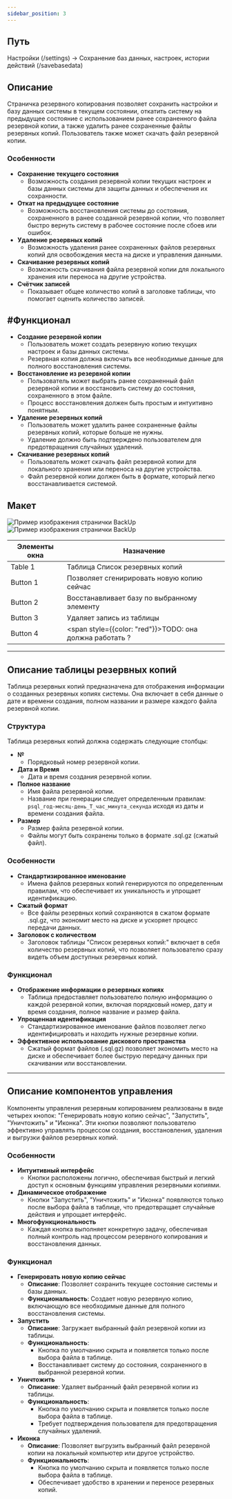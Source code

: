 ```yaml
---
sidebar_position: 3
---
```


## Путь
Настройки (/settings) -> Сохранение баз данных, настроек, истории действий (/savebasedata)


## Описание
Страничка резервного копирования позволяет сохранить настройки и базу данных системы в текущем состоянии, откатить систему на предыдущее состояние с использованием ранее сохраненного файла резервной копии, а также удалить ранее сохраненные файлы резервных копий. Пользователь также может скачать файл резервной копии.

### Особенности
- **Сохранение текущего состояния**
    - Возможность создания резервной копии текущих настроек и базы данных системы для защиты данных и обеспечения их сохранности.
- **Откат на предыдущее состояние**
    - Возможность восстановления системы до состояния, сохраненного в ранее созданной резервной копии, что позволяет быстро вернуть систему в рабочее состояние после сбоев или ошибок.
- **Удаление резервных копий**
    - Возможность удаления ранее сохраненных файлов резервных копий для освобождения места на диске и управления данными.
- **Скачивание резервных копий**
    - Возможность скачивания файла резервной копии для локального хранения или переноса на другие устройства.
- **Счётчик записей**
    - Показывает общее количество копий в заголовке таблицы, что помогает оценить количество записей.

## #Функционал
- **Создание резервной копии**
    - Пользователь может создать резервную копию текущих настроек и базы данных системы.
    - Резервная копия должна включать все необходимые данные для полного восстановления системы.
- **Восстановление из резервной копии**
    - Пользователь может выбрать ранее сохраненный файл резервной копии и восстановить систему до состояния, сохраненного в этом файле.
    - Процесс восстановления должен быть простым и интуитивно понятным.
- **Удаление резервных копий**
    - Пользователь может удалить ранее сохраненные файлы резервных копий, которые больше не нужны.
    - Удаление должно быть подтверждено пользователем для предотвращения случайных удалений.
- **Скачивание резервных копий**
    - Пользователь может скачать файл резервной копии для локального хранения или переноса на другие устройства.
    - Файл резервной копии должен быть в формате, который легко восстанавливается системой.

## Макет
![Пример изображения странички BackUp](\img\BackUp.png)
![Пример изображения странички BackUp](\img\BackUp2.png)

| Элементы окна | Назначение |
|---|---|
|Table 1| Таблица Список резервных копий |
|Button 1| Позволяет сгенирировать новую копию сейчас |
|Button 2| Восстанавливает базу по выбранному элементу |
|Button 3| Удаляет запись из таблицы |
|Button 4| <span style={{color: "red"}}>TODO: она должна работать ?</span> |

---
## Описание таблицы резервных копий
Таблица резервных копий предназначена для отображения информации о созданных резервных копиях системы. Она включает в себя данные о дате и времени создания, полном названии и размере каждого файла резервной копии.

### Структура
Таблица резервных копий должна содержать следующие столбцы:
- **№**
    - Порядковый номер резервной копии.
- **Дата и Время**
    - Дата и время создания резервной копии.
- **Полное название**
    - Имя файла резервной копии.
    - Название при генерации следует определенным правилам: `psql_год-месяц-день_T_час_минута_секунда` исходя из даты и времени создания файла.
- **Размер**
    - Размер файла резервной копии.
    - Файлы могут быть сохранены только в формате .sql.gz (сжатый файл).

### Особенности
- **Стандартизированное именование**
    - Имена файлов резервных копий генерируются по определенным правилам, что обеспечивает их уникальность и упрощает идентификацию.
- **Сжатый формат**
    - Все файлы резервных копий сохраняются в сжатом формате .sql.gz, что экономит место на диске и ускоряет процесс передачи данных.
- **Заголовок с количеством**
    - Заголовок таблицы "Список резервных копий:" включает в себя количество резервных копий, что позволяет пользователю сразу видеть объем доступных резервных копий.

### Функционал
- **Отображение информации о резервных копиях**
    - Таблица предоставляет пользователю полную информацию о каждой резервной копии, включая порядковый номер, дату и время создания, полное название и размер файла.
- **Упрощенная идентификация**
    - Стандартизированное именование файлов позволяет легко идентифицировать и находить нужные резервные копии.
- **Эффективное использование дискового пространства**
    - Сжатый формат файлов (.sql.gz) позволяет экономить место на диске и обеспечивает более быструю передачу данных при скачивании или восстановлении.


---
## Описание компонентов управления
Компоненты управления резервным копированием реализованы в виде четырех кнопок: "Генерировать новую копию сейчас", "Запустить", "Уничтожить" и "Иконка". Эти кнопки позволяют пользователю эффективно управлять процессом создания, восстановления, удаления и выгрузки файлов резервных копий.

### Особенности
- **Интуитивный интерфейс**
    - Кнопки расположены логично, обеспечивая быстрый и легкий доступ к основным функциям управления резервными копиями.
- **Динамическое отображение**
    - Кнопки "Запустить", "Уничтожить" и "Иконка" появляются только после выбора файла в таблице, что предотвращает случайные действия и упрощает интерфейс.
- **Многофункциональность**
    - Каждая кнопка выполняет конкретную задачу, обеспечивая полный контроль над процессом резервного копирования и восстановления данных.

### Функционал
- **Генерировать новую копию сейчас**
    - **Описание**: Позволяет сохранить текущее состояние системы и базы данных.
    - **Функциональность**: Создает новую резервную копию, включающую все необходимые данные для полного восстановления системы.
- **Запустить**
    - **Описание**: Загружает выбранный файл резервной копии из таблицы.
    - **Функциональность**: 
        - Кнопка по умолчанию скрыта и появляется только после выбора файла в таблице.
        - Восстанавливает систему до состояния, сохраненного в выбранной резервной копии.
- **Уничтожить**
    - **Описание**: Удаляет выбранный файл резервной копии из таблицы.
    - **Функциональность**: 
        - Кнопка по умолчанию скрыта и появляется только после выбора файла в таблице.
        - Требует подтверждения пользователя для предотвращения случайных удалений.
- **Иконка**
    - **Описание**: Позволяет выгрузить выбранный файл резервной копии на локальный компьютер или другое устройство.
    - **Функциональность**: 
        - Кнопка по умолчанию скрыта и появляется только после выбора файла в таблице.
        - Обеспечивает удобство в хранении и переносе резервных копий.

